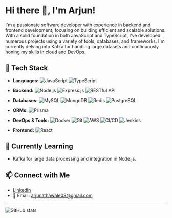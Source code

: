 # Hi there 👋, I'm Arjun!

I'm a passionate software developer with experience in backend and frontend development, focusing on building efficient and scalable solutions. With a solid foundation in both JavaScript and TypeScript, I've developed numerous projects using a variety of tools, databases, and frameworks. I'm currently delving into Kafka for handling large datasets and continuously honing my skills in cloud and DevOps.

## 🔧 Tech Stack
- **Languages:**
  ![JavaScript](https://img.shields.io/badge/JavaScript-F7DF1E?style=for-the-badge&logo=javascript&logoColor=black&labelColor=white&color=f7df1e)
  ![TypeScript](https://img.shields.io/badge/TypeScript-007ACC?style=for-the-badge&logo=typescript&logoColor=white&labelColor=blue&color=007acc)

- **Backend:**
  ![Node.js](https://img.shields.io/badge/Node.js-339933?style=for-the-badge&logo=nodedotjs&logoColor=white&labelColor=black)
  ![Express.js](https://img.shields.io/badge/Express.js-000000?style=for-the-badge&logo=express&logoColor=white&labelColor=black)
  ![RESTful API](https://img.shields.io/badge/RESTful%20API-005571?style=for-the-badge&logo=api&logoColor=white&labelColor=black)

- **Databases:**
  ![MySQL](https://img.shields.io/badge/MySQL-4479A1?style=for-the-badge&logo=mysql&logoColor=white&labelColor=black)
  ![MongoDB](https://img.shields.io/badge/MongoDB-4EA94B?style=for-the-badge&logo=mongodb&logoColor=white&labelColor=black)
  ![Redis](https://img.shields.io/badge/Redis-DC382D?style=for-the-badge&logo=redis&logoColor=white&labelColor=black)
  ![PostgreSQL](https://img.shields.io/badge/PostgreSQL-336791?style=for-the-badge&logo=postgresql&logoColor=white&labelColor=black)

- **ORMs:**
  ![Prisma](https://img.shields.io/badge/Prisma-2D3748?style=for-the-badge&logo=prisma&logoColor=white&labelColor=black)

- **DevOps & Tools:**
  ![Docker](https://img.shields.io/badge/Docker-2496ED?style=for-the-badge&logo=docker&logoColor=white&labelColor=black)
  ![Git](https://img.shields.io/badge/Git-F05032?style=for-the-badge&logo=git&logoColor=white&labelColor=black)
  ![AWS](https://img.shields.io/badge/AWS-232F3E?style=for-the-badge&logo=amazon-aws&logoColor=white&labelColor=black)
  ![CI/CD](https://img.shields.io/badge/CI%2FCD-3DDC84?style=for-the-badge&logo=githubactions&logoColor=white&labelColor=black)
  ![Jenkins](https://img.shields.io/badge/Jenkins-D24939?style=for-the-badge&logo=jenkins&logoColor=white&labelColor=black)

- **Frontend:**
  ![React](https://img.shields.io/badge/React-61DAFB?style=for-the-badge&logo=react&logoColor=black&labelColor=white&color=61dafb)

## 🌱 Currently Learning
- Kafka for large data processing and integration in Node.js.

## 📫 Connect with Me
- [LinkedIn](http://www.linkedin.com/in/arjun-athawale-6b808a1a9)
- 📧 Email: arjunathawale08@gmail.com

---

![GitHub stats](https://github-readme-stats.vercel.app/api?username=arjunathawale&show_icons=true&theme=radical)

